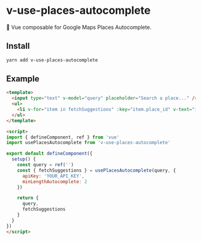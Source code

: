 # v-use-places-autocomplete

📍 Vue composable for Google Maps Places Autocomplete.

## Install

```sh
yarn add v-use-places-autocomplete
```

## Example

```html
<template>
  <input type="text" v-model="query" placeholder="Search a place..." />
  <ul>
    <li v-for="item in fetchSuggestions" :key="item.place_id" v-text="item.description" />
  </ul>
</template>

<script>
import { defineComponent, ref } from 'vue'
import usePlacesAutocomplete from 'v-use-places-autocomplete'

export default defineComponent({
  setup() {
    const query = ref('')
    const { fetchSuggestions } = usePlacesAutocomplete(query, {
      apiKey: 'YOUR_API_KEY',
      minLengthAutocomplete: 2
    })

    return {
      query,
      fetchSuggestions
    }
  }
})
</script>
```